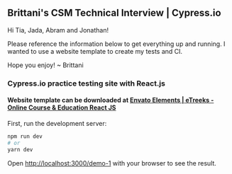 ## Brittani's CSM Technical Interview | Cypress.io
Hi Tia, Jada, Abram and Jonathan! 

Please reference the information below to get everything up and running. I wanted to use a website template to create my tests and CI. 

Hope you enjoy! ~ Brittani

### Cypress.io practice testing site with React.js
#### Website template can be downloaded at [Envato Elements | eTreeks - Online Course & Education React JS](https://elements.envato.com/etreeks-online-courses-education-react-js-them-FU7RYMT)

First, run the development server:

```bash
npm run dev
# or
yarn dev
```

Open [http://localhost:3000/demo-1](http://localhost:3000/demo-1) with your browser to see the result.